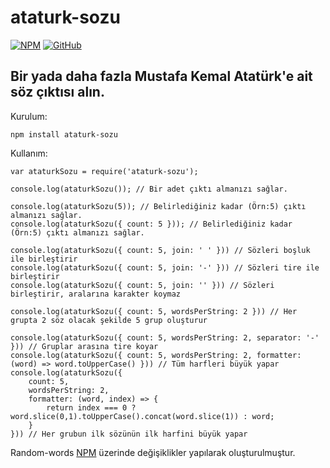 # ataturk-sozu

[![NPM](https://img.shields.io/badge/NPM-red?logo=NPM&style=flat-square)](https://www.npmjs.com/package/ataturk-sozu)
[![GitHub](https://img.shields.io/badge/GitHub-black?logo=GitHub&style=flat-square)](https://github.com/EnesKeremAYDIN/npm-ataturk-sozu)

## Bir yada daha fazla Mustafa Kemal Atatürk'e ait söz çıktısı alın.

Kurulum:

    npm install ataturk-sozu

Kullanım:

    var ataturkSozu = require('ataturk-sozu');

    console.log(ataturkSozu()); // Bir adet çıktı almanızı sağlar.

    console.log(ataturkSozu(5)); // Belirlediğiniz kadar (Örn:5) çıktı almanızı sağlar.
    console.log(ataturkSozu({ count: 5 })); // Belirlediğiniz kadar (Örn:5) çıktı almanızı sağlar.

    console.log(ataturkSozu({ count: 5, join: ' ' })) // Sözleri boşluk ile birleştirir
    console.log(ataturkSozu({ count: 5, join: '-' })) // Sözleri tire ile birleştirir
    console.log(ataturkSozu({ count: 5, join: '' })) // Sözleri birleştirir, aralarına karakter koymaz

    console.log(ataturkSozu({ count: 5, wordsPerString: 2 })) // Her grupta 2 söz olacak şekilde 5 grup oluşturur

    console.log(ataturkSozu({ count: 5, wordsPerString: 2, separator: '-' })) // Gruplar arasına tire koyar
    console.log(ataturkSozu({ count: 5, wordsPerString: 2, formatter: (word) => word.toUpperCase() })) // Tüm harfleri büyük yapar
    console.log(ataturkSozu({
        count: 5, 
        wordsPerString: 2, 
        formatter: (word, index) => {
            return index === 0 ? word.slice(0,1).toUpperCase().concat(word.slice(1)) : word;
        }
    })) // Her grubun ilk sözünün ilk harfini büyük yapar

Random-words [NPM](https://www.npmjs.com/package/random-words) üzerinde değişiklikler yapılarak oluşturulmuştur.
